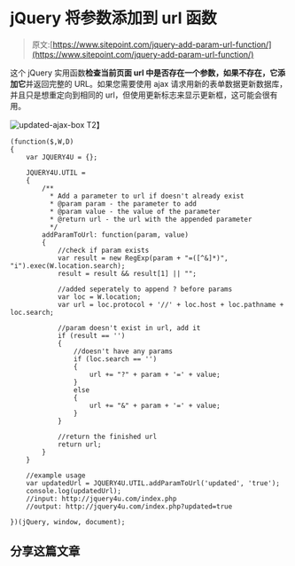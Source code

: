 # jQuery 将参数添加到 url 函数

> 原文:[https://www.sitepoint.com/jquery-add-param-url-function/](https://www.sitepoint.com/jquery-add-param-url-function/)

这个 jQuery 实用函数**检查当前页面 url 中是否存在一个参数，如果不存在，它添加它**并返回完整的 URL。如果您需要使用 ajax 请求用新的表单数据更新数据库，并且只是想重定向到相同的 url，但使用更新标志来显示更新框，这可能会很有用。

![updated-ajax-box](../Images/68225294a59fc4818f3607970237c527.png "updated-ajax-box")
T2】

```
(function($,W,D)
{
    var JQUERY4U = {};

    JQUERY4U.UTIL =
    {
        /**
          * Add a parameter to url if doesn't already exist
          * @param param - the parameter to add
          * @param value - the value of the parameter
          * @return url - the url with the appended parameter
          */
        addParamToUrl: function(param, value)
        {
            //check if param exists
            var result = new RegExp(param + "=([^&]*)", "i").exec(W.location.search);
            result = result && result[1] || "";

            //added seperately to append ? before params
            var loc = W.location;
            var url = loc.protocol + '//' + loc.host + loc.pathname + loc.search;

            //param doesn't exist in url, add it
            if (result == '')
            {
                //doesn't have any params
                if (loc.search == '')
                {
                    url += "?" + param + '=' + value;
                }
                else
                {
                    url += "&" + param + '=' + value;
                }
            }

            //return the finished url
            return url;
        }
    }

    //example usage
    var updatedUrl = JQUERY4U.UTIL.addParamToUrl('updated', 'true');
    console.log(updatedUrl);
    //input: http://jquery4u.com/index.php
    //output: http://jquery4u.com/index.php?updated=true

})(jQuery, window, document);
```

## 分享这篇文章